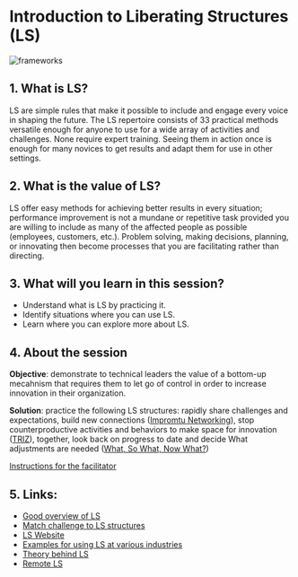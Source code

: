 <!-- numbers -->

# Introduction to Liberating Structures (LS)

![frameworks](https://i.imgur.com/ER5iCTY.jpg)

## 1. What is LS?
LS are simple rules that make it possible to include and engage every voice in shaping the future. The LS repertoire consists of 33 practical methods versatile enough for anyone to use for a wide array of activities and challenges. None require expert training. Seeing them in action once is enough for many novices to get results and adapt them for use in other settings.

## 2. What is the value of LS?
LS offer easy methods for achieving better results in every situation; performance improvement is not a mundane or repetitive task provided you are willing to include as many of the affected people as possible (employees, customers, etc.). Problem solving, making decisions, planning, or innovating then become processes that you are facilitating rather than directing.

## 3. What will you learn in this session?
* Understand what is LS by practicing it.
* Identify situations where you can use LS.
* Learn where you can explore more about LS.

## 4. About the session
**Objective**: demonstrate to technical leaders the value of a bottom-up mecahnism that requires them to let go of control in order to increase innovation in their organization.

**Solution**: practice the following LS structures: rapidly share challenges and expectations, build new connections ([Impromtu Networking](http://www.liberatingstructures.com/2-impromptu-networking)), stop counterproductive activities and behaviors to make space for innovation ([TRIZ](http://www.liberatingstructures.com/6-making-space-with-triz)), together, look back on progress to date and decide What adjustments are needed ([What, So What, Now What?](http://www.liberatingstructures.com/9-what-so-what-now-what-w))

[Instructions for the facilitator](how/)

## 5. Links:
* [Good overview of LS](https://medium.com/@keithmccandless/liberating-strategy-6fda41f6c1)
* [Match challenge to LS structures](http://www.liberatingstructures.com/matching-matrix/)
* [LS Website](http://www.liberatingstructures.com)
* [Examples for using LS at various industries](http://www.liberatingstructures.com/field-stories)
* [Theory behind LS](https://medium.com/@keithmccandless/more-magic-less-mystery-f9bc2d614e85)
* [Remote LS](https://age-of-product.com/remote-agile-virtual-liberating-structures)
